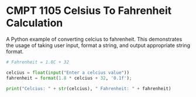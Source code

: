# CMPT 1105 Celsius To Fahrenheit Calculation

A Python example of converting celcius to fahrenheit. This demonstrates the usage of taking user input, format a string, and output appropriate string format.

```python
# Fahrenheit = 1.8C + 32

celcius = float(input("Enter a celcius value"))
fahrenheit = format(1.8 * celcius + 32, '0.1f');

print("Celcius: " + str(celcius), " Fahrenheit: " + fahrenheit)
```
